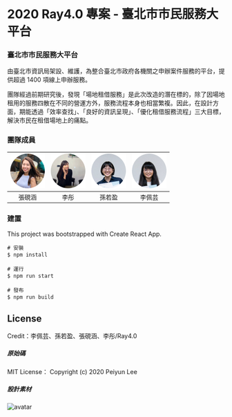 
# 2020 Ray4.0 專案 - 臺北市市民服務大平台


### 臺北市市民服務大平台
由臺北市資訊局架設、維護，為整合臺北市政府各機關之申辦案件服務的平台，提供超過 1400 項線上申辦服務。

團隊經過前期研究後，發現「場地租借服務」是此次改造的潛在標的，除了因場地租用的服務四散在不同的營運方外，服務流程本身也相當繁複。因此，在設計方面，期能透過「效率查找」、「良好的資訊呈現」、「優化租借服務流程」三大目標，解決市民在租借場地上的痛點。

### 團隊成員
| ![avatar](https://github.com/PEIYUNLEE/Ray4.0_TaipeiCitizenServicePlatform/blob/master/src/assets/images/Contributors/h.jpg?raw=true) |  ![avatar](https://github.com/PEIYUNLEE/Ray4.0_TaipeiCitizenServicePlatform/blob/master/src/assets/images/Contributors/t.jpg?raw=true) |  ![avatar](https://github.com/PEIYUNLEE/Ray4.0_TaipeiCitizenServicePlatform/blob/master/src/assets/images/Contributors/s.jpg?raw=true) | ![avatar](https://github.com/PEIYUNLEE/Ray4.0_TaipeiCitizenServicePlatform/blob/master/src/assets/images/Contributors/p.jpg?raw=true)|
| :----: | :----: | :----: |:----:|
| 張硯涵 | 李彤 | 孫若盈 | 李佩芸 |

### 建置
This project was bootstrapped with Create React App.
```
# 安裝
$ npm install

# 運行
$ npm run start

# 發布
$ npm run build
```

## License
Credit：李佩芸、孫若盈、張硯涵、李彤/Ray4.0
##### 原始碼
MIT License：
Copyright (c) 2020 Peiyun Lee

##### 設計素材
![avatar](https://i.creativecommons.org/l/by-nc/3.0/tw/88x31.png)

